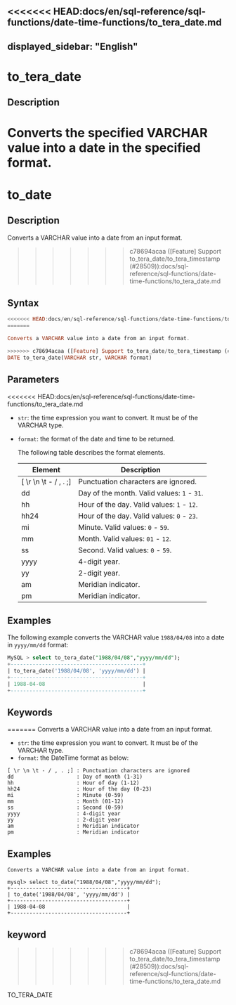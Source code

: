 <<<<<<< HEAD:docs/en/sql-reference/sql-functions/date-time-functions/to_tera_date.md
---
displayed_sidebar: "English"
---

# to_tera_date

## Description

Converts the specified VARCHAR value into a date in the specified format.
=======
# to_date

## Description

 Converts a VARCHAR value into a date from an input format.
>>>>>>> c78694acaa ([Feature] Support to_tera_date/to_tera_timestamp (#28509)):docs/sql-reference/sql-functions/date-time-functions/to_tera_date.md

## Syntax

```Haskell
<<<<<<< HEAD:docs/en/sql-reference/sql-functions/date-time-functions/to_tera_date.md
=======

Converts a VARCHAR value into a date from an input format.

>>>>>>> c78694acaa ([Feature] Support to_tera_date/to_tera_timestamp (#28509)):docs/sql-reference/sql-functions/date-time-functions/to_tera_date.md
DATE to_tera_date(VARCHAR str, VARCHAR format)
```

## Parameters

<<<<<<< HEAD:docs/en/sql-reference/sql-functions/date-time-functions/to_tera_date.md
- `str`: the time expression you want to convert. It must be of the VARCHAR type.

- `format`: the format of the date and time to be returned.

  The following table describes the format elements.

  | **Element**           | **Description**                             |
  | --------------------- | ------------------------------------------- |
  | [ \r \n \t - / , . ;] | Punctuation characters are ignored.         |
  | dd                    | Day of the month. Valid values: `1` - `31`. |
  | hh                    | Hour of the day. Valid values: `1` - `12`.  |
  | hh24                  | Hour of the day. Valid values: `0` - `23`.  |
  | mi                    | Minute. Valid values: `0` - `59`.           |
  | mm                    | Month. Valid values: `01` - `12`.           |
  | ss                    | Second. Valid values: `0` - `59`.           |
  | yyyy                  | 4-digit year.                               |
  | yy                    | 2-digit year.                               |
  | am                    | Meridian indicator.                         |
  | pm                    | Meridian indicator.                         |

## Examples

The following example converts the VARCHAR value `1988/04/08` into a date in `yyyy/mm/dd` format:

```SQL
MySQL > select to_tera_date("1988/04/08","yyyy/mm/dd");
+------------------------------------------+
| to_tera_date('1988/04/08', 'yyyy/mm/dd') |
+------------------------------------------+
| 1988-04-08                               |
+------------------------------------------+
```

## Keywords
=======
Converts a VARCHAR value into a date from an input format.

- `str`: the time expression you want to convert. It must be of the VARCHAR type.
- `format`: the DateTime format as below:

```
[ \r \n \t - / , . ;] :	Punctuation characters are ignored
dd	                  : Day of month (1-31)
hh	                  : Hour of day (1-12)
hh24                  : Hour of the day (0-23)
mi                    : Minute (0-59)
mm                    : Month (01-12)
ss                    : Second (0-59)
yyyy                  : 4-digit year
yy                    : 2-digit year
am                    : Meridian indicator
pm                    : Meridian indicator
```

## Examples

```Plain Text
Converts a VARCHAR value into a date from an input format.

mysql> select to_date("1988/04/08","yyyy/mm/dd");
+-------------------------------------+
| to_date('1988/04/08', 'yyyy/mm/dd') |
+-------------------------------------+
| 1988-04-08                          |
+-------------------------------------+

```

## keyword
>>>>>>> c78694acaa ([Feature] Support to_tera_date/to_tera_timestamp (#28509)):docs/sql-reference/sql-functions/date-time-functions/to_tera_date.md

TO_TERA_DATE
